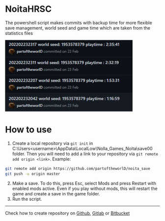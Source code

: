 # NoitaHRSC
The powershell script makes commits with backup time for more flexible save management, world seed and game time which are taken from the statistics files

![img](example.png)

# How to use

1. Create a local repository via `git init` in C:\Users\<username>\AppData\LocalLow\Nolla_Games_Noita\save00 folder. Then you will need to add a link to your repository  via `git remote add origin <link>`. Example:
```bash
git remote add origin https://github.com/partoftheworlD/noita_save
git push -u origin master
```
2. Make a save. To do this, press Esc, select Mods and press Restart with enabled mods active. Even if you play without mods, this will restart the game and create a save in the game folder.  
3. Run the script.

---
Check how to create repository on [Github](https://docs.github.com/en/get-started/quickstart/create-a-repo), [Gitlab](https://docs.gitlab.com/ee/user/project/repository/) or [Bitbucket](https://support.atlassian.com/bitbucket-cloud/docs/create-a-git-repository/)
